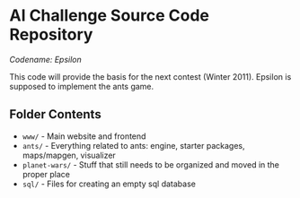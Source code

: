 AI Challenge Source Code Repository
===================================

*Codename: Epsilon*

This code will provide the basis for the next contest (Winter 2011).
Epsilon is supposed to implement the ants game.

Folder Contents
---------------

* `www/` - Main website and frontend
* `ants/` - Everything related to ants: engine, starter packages, maps/mapgen, visualizer
* `planet-wars/` - Stuff that still needs to be organized and moved in the proper place
* `sql/` - Files for creating an empty sql database
